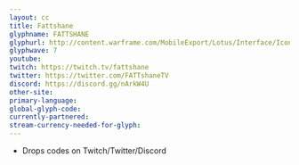 ```yaml
---
layout: cc
title: Fattshane
glyphname: FATTSHANE
glyphurl: http://content.warframe.com/MobileExport/Lotus/Interface/Icons/Player/ContentCreators/FattShane.png
glyphwave: 7
youtube: 
twitch: https://twitch.tv/fattshane
twitter: https://twitter.com/FATTshaneTV
discord: https://discord.gg/nArkW4U
other-site: 
primary-language: 
global-glyph-code: 
currently-partnered: 
stream-currency-needed-for-glyph: 
---
```

* Drops codes on Twitch/Twitter/Discord
